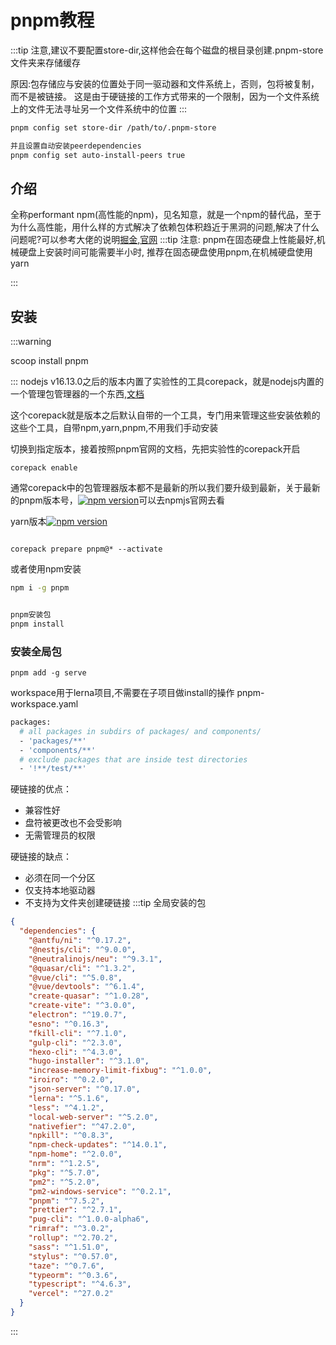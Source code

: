 # pnpm教程

:::tip
注意,建议不要配置store-dir,这样他会在每个磁盘的根目录创建.pnpm-store文件夹来存储缓存

原因:包存储应与安装的位置处于同一驱动器和文件系统上，否则，包将被复制，而不是被链接。 这是由于硬链接的工作方式带来的一个限制，因为一个文件系统上的文件无法寻址另一个文件系统中的位置
:::

```bash
pnpm config set store-dir /path/to/.pnpm-store

并且设置自动安装peerdependencies
pnpm config set auto-install-peers true
```

## 介绍

全称performant npm(高性能的npm)，见名知意，就是一个npm的替代品，至于为什么高性能，用什么样的方式解决了依赖包体积趋近于黑洞的问题,解决了什么问题呢?可以参考大佬的说明[掘金](https://juejin.cn/post/6932046455733485575),[官网](https://pnpm.io/zh/motivation)
:::tip
注意: pnpm在固态硬盘上性能最好,机械硬盘上安装时间可能需要半小时,
推荐在固态硬盘使用pnpm,在机械硬盘使用yarn

:::
## 安装

:::warning

scoop install pnpm

 
:::
nodejs v16.13.0之后的版本内置了实验性的工具corepack，就是nodejs内置的一个管理包管理器的一个东西,[文档](https://github.com/nodejs/corepack/blob/main/README.md)

这个corepack就是版本之后默认自带的一个工具，专门用来管理这些安装依赖的这些个工具，自带npm,yarn,pnpm,不用我们手动安装

切换到指定版本，接着按照pnpm官网的文档，先把实验性的corepack开启

```shell
corepack enable
```

通常corepack中的包管理器版本都不是最新的所以我们要升级到最新，关于最新的pnpm版本号，[![npm version](https://img.shields.io/npm/v/pnpm.svg)](https://www.npmjs.com/package/pnpm)可以去npmjs官网去看

yarn版本[![npm version](https://img.shields.io/npm/v/yarn.svg)](https://www.npmjs.com/package/yarn)

```shell

corepack prepare pnpm@* --activate
```

或者使用npm安装

```bash
npm i -g pnpm


pnpm安装包
pnpm install

```

### 安装全局包

```shell
pnpm add -g serve
```

workspace用于lerna项目,不需要在子项目做install的操作
pnpm-workspace.yaml

```bash
packages:
  # all packages in subdirs of packages/ and components/
  - 'packages/**'
  - 'components/**'
  # exclude packages that are inside test directories
  - '!**/test/**'
```

硬链接的优点：

- 兼容性好
- 盘符被更改也不会受影响
- 无需管理员的权限  

硬链接的缺点：

- 必须在同一个分区
- 仅支持本地驱动器
- 不支持为文件夹创建硬链接
:::tip
全局安装的包

```json
{
  "dependencies": {
    "@antfu/ni": "^0.17.2",
    "@nestjs/cli": "^9.0.0",
    "@neutralinojs/neu": "^9.3.1",
    "@quasar/cli": "^1.3.2",
    "@vue/cli": "^5.0.8",
    "@vue/devtools": "^6.1.4",
    "create-quasar": "^1.0.28",
    "create-vite": "^3.0.0",
    "electron": "^19.0.7",
    "esno": "^0.16.3",
    "fkill-cli": "^7.1.0",
    "gulp-cli": "^2.3.0",
    "hexo-cli": "^4.3.0",
    "hugo-installer": "^3.1.0",
    "increase-memory-limit-fixbug": "^1.0.0",
    "iroiro": "^0.2.0",
    "json-server": "^0.17.0",
    "lerna": "^5.1.6",
    "less": "^4.1.2",
    "local-web-server": "^5.2.0",
    "nativefier": "^47.2.0",
    "npkill": "^0.8.3",
    "npm-check-updates": "^14.0.1",
    "npm-home": "^2.0.0",
    "nrm": "^1.2.5",
    "pkg": "^5.7.0",
    "pm2": "^5.2.0",
    "pm2-windows-service": "^0.2.1",
    "pnpm": "^7.5.2",
    "prettier": "^2.7.1",
    "pug-cli": "^1.0.0-alpha6",
    "rimraf": "^3.0.2",
    "rollup": "^2.70.2",
    "sass": "^1.51.0",
    "stylus": "^0.57.0",
    "taze": "^0.7.6",
    "typeorm": "^0.3.6",
    "typescript": "^4.6.3",
    "vercel": "^27.0.2"
  }
}

```

:::
